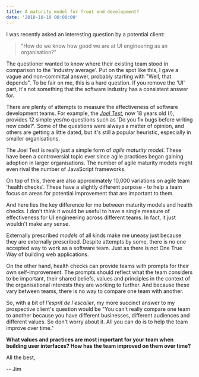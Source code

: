 ```yaml
---
title: A maturity model for front end development?
date: '2018-10-10 00:00:00'
---
```


I was recently asked an interesting question by a potential client:

> "How do we know how good we are at UI engineering as an organisation?"

The questioner wanted to know where their existing team stood in comparison to the 'industry average'. Put on the spot like this, I gave a vague and non-committal answer, probably starting with "Well, that depends". To be fair on me, this is a hard question. If you remove the 'UI' part, it's not something that the software industry has a consistent answer for.

There are plenty of attempts to measure the effectiveness of software development teams. For example, the [_Joel Test_](https://www.joelonsoftware.com/2000/08/09/the-joel-test-12-steps-to-better-code/), now 18 years old (!), provides 12 simple yes/no questions such as 'Do you fix bugs before writing new code?'. Some of the questions were always a matter of opinion, and others are getting a little dated, but it's still a popular heuristic, especially in smaller organisations.

The Joel Test is really just a simple form of _agile maturity model_. These have been a controversial topic ever since agile practices began gaining adoption in larger organisations. The number of agile maturity models might even rival the number of JavaScript frameworks.

On top of this, there are also approximately 10,000 variations on agile team 'health checks'. These have a slightly different purpose - to help a team focus on areas for potential improvement that are important to them.

And here lies the key difference for me between maturity models and health checks. I don't think it would be useful to have a single measure of effectiveness for UI engineering across different teams. In fact, it just wouldn't make any sense.

Externally prescribed _models_ of all kinds make me uneasy just because they are externally prescribed. Despite attempts by some, there is no one accepted way to work as a software team. Just as there is not One True Way of building web applications.

On the other hand, health checks can provide teams with prompts for their own self-improvement. The prompts should reflect what the team considers to be important, their shared beliefs, values and principles in the context of the organisational interests they are working to further. And because these vary between teams, there is no way to compare one team with another.

So, with a bit of _l'esprit de l'escalier_, my more succinct answer to my prospective client's question would be "You can't really compare one team to another because you have different businesses, different audiences and different values. So don't worry about it. All you can do is to help the team improve over time."

__What values and practices are most important for your team when building user interfaces? How has the team improved on them over time?__

All the best,

-- Jim
